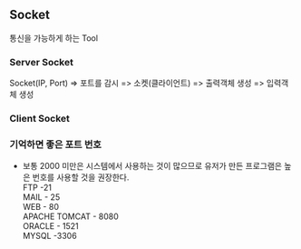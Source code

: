 ## Socket
통신을 가능하게 하는 Tool       


### Server Socket
Socket(IP, Port) => 포트를 감시 => 소켓(클라이언트) => 출력객체 생성 => 입력객체 생성

### Client Socket

### 기억하면 좋은 포트 번호
* 보통 2000 미만은 시스템에서 사용하는 것이 많으므로 유저가 만든 프로그램은 높은 번호를 사용할 것을 권장한다.       
FTP -21     
MAIL - 25       
WEB - 80        
APACHE TOMCAT - 8080        
ORACLE - 1521       
MYSQL -3306